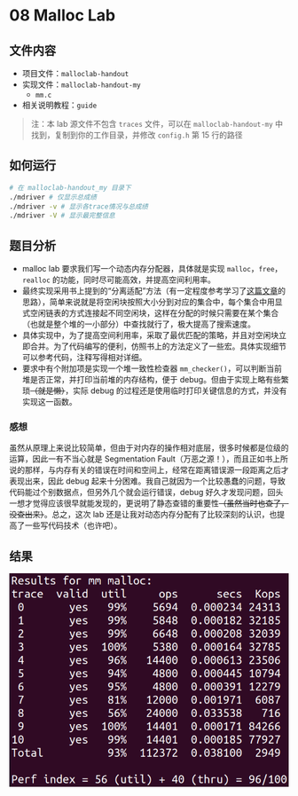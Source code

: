 # 08 Malloc Lab

## 文件内容

- 项目文件：`malloclab-handout` 
- 实现文件：`malloclab-handout-my`
    - `mm.c`
- 相关说明教程：`guide`

> 注：本 lab 源文件不包含 `traces` 文件，可以在 `malloclab-handout-my` 中找到，复制到你的工作目录，并修改 `config.h` 第 15 行的路径

## 如何运行

``` sh
# 在 malloclab-handout_my 目录下
./mdriver # 仅显示总成绩
./mdriver -v # 显示各trace情况与总成绩
./mdriver -V # 显示最完整信息
```

## 题目分析

- malloc lab 要求我们写一个动态内存分配器，具体就是实现 `malloc`，`free`，`realloc` 的功能，同时尽可能高效，并提高空间利用率。
- 最终实现采用书上提到的“分离适配”方法（有一定程度参考学习了[这篇文章](https://zhuanlan.zhihu.com/p/374478609)的思路），简单来说就是将空闲块按照大小分到对应的集合中，每个集合中用显式空闲链表的方式连接起不同空闲块，这样在分配的时候只需要在某个集合（也就是整个堆的一小部分）中查找就行了，极大提高了搜索速度。
- 具体实现中，为了提高空间利用率，采取了最优匹配的策略，并且对空闲块立即合并。为了代码编写的便利，仿照书上的方法定义了一些宏。具体实现细节可以参考代码，注释写得相对详细。
- 要求中有个附加项是实现一个堆一致性检查器 `mm_checker()`，可以判断当前堆是否正常，并打印当前堆的内存结构，便于 debug。但由于实现上略有些繁琐~~（就是懒）~~，实际 debug 的过程还是使用临时打印关键信息的方式，并没有实现这一函数。

### 感想

虽然从原理上来说比较简单，但由于对内存的操作相对底层，很多时候都是位级的运算，因此一有不当心就是 Segmentation Fault（万恶之源！），而且正如书上所说的那样，与内存有关的错误在时间和空间上，经常在距离错误源一段距离之后才表现出来，因此 debug 起来十分困难。我自己就因为一个比较愚蠢的问题，导致代码能过个别数据点，但另外几个就会运行错误，debug 好久才发现问题，回头一想才觉得应该很早就能发现的，更说明了静态查错的重要性~~（虽然当时也查了，没查出来）~~。总之，这次 lab 还是让我对动态内存分配有了比较深刻的认识，也提高了一些写代码技术（也许吧）。

## 结果

![](images/Result.png)
